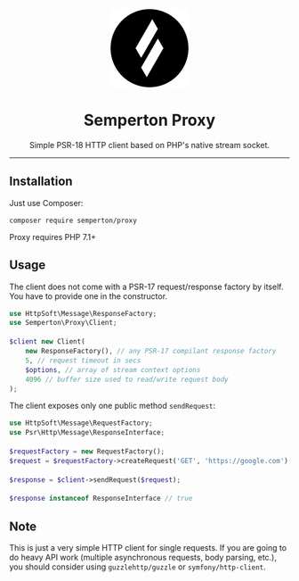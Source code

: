 <div align="center">
<a href="https://github.com/semperton">
<img width="140" src="https://raw.githubusercontent.com/semperton/.github/main/readme-logo.svg" alt="Semperton">
</a>
<h1>Semperton Proxy</h1>
<p>Simple PSR-18 HTTP client based on PHP's native stream socket.</p>
</div>

---

## Installation

Just use Composer:

```
composer require semperton/proxy
```
Proxy requires PHP 7.1+

## Usage
The client does not come with a PSR-17 request/response factory by itself.
You have to provide one in the constructor.

```php
use HttpSoft\Message\ResponseFactory;
use Semperton\Proxy\Client;

$client new Client(
	new ResponseFactory(), // any PSR-17 compilant response factory
	5, // request timeout in secs
	$options, // array of stream context options
	4096 // buffer size used to read/write request body
);
```

The client exposes only one public method ```sendRequest```:
```php
use HttpSoft\Message\RequestFactory;
use Psr\Http\Message\ResponseInterface;

$requestFactory = new RequestFactory();
$request = $requestFactory->createRequest('GET', 'https://google.com');

$response = $client->sendRequest($request);

$response instanceof ResponseInterface // true

```

## Note
This is just a very simple HTTP client for single requests. If you are going to do heavy API work (multiple asynchronous requests, body parsing, etc.), you should consider using ```guzzlehttp/guzzle``` or ```symfony/http-client```.
